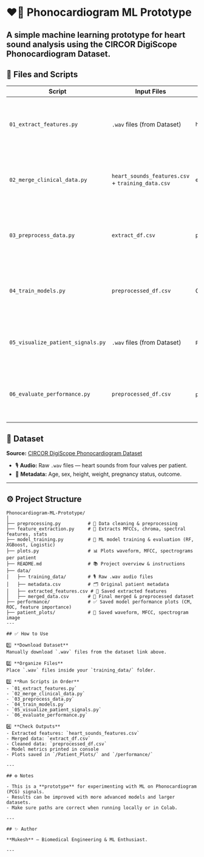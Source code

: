 # ❤️🔬 Phonocardiogram ML Prototype

A simple machine learning prototype for heart sound analysis using the **CIRCOR DigiScope Phonocardiogram Dataset**.
------

## 📂 Files and Scripts

| Script | Input Files | Output Files | Purpose |
|--------|--------------|---------------|---------|
| `01_extract_features.py` | `.wav` files (from Dataset) | `heart_sounds_features.csv` | Extracts MFCCs, ZCR, spectral, chroma, and other audio features |
| `02_merge_clinical_data.py` | `heart_sounds_features.csv` + `training_data.csv` | `extract_df.csv` | Merges extracted audio features with patient clinical information |
| `03_preprocess_data.py` | `extract_df.csv` | `preprocessed_df.csv` | Handles missing values, encodes categorical variables, cleans data |
| `04_train_models.py` | `preprocessed_df.csv` | Console output | Trains XGBoost, Random Forest, and Logistic Regression models |
| `05_visualize_patient_signals.py` | `.wav` files (from Dataset) | `Patient_Plots/` folder | Generates waveform, MFCC, and spectrogram plots for each patient |
| `06_evaluate_performance.py` | `preprocessed_df.csv` | `performance/` folder | Saves Confusion Matrix, ROC Curve, and Feature Importance plots |


## 📂 Dataset

**Source:** [CIRCOR DigiScope Phonocardiogram Dataset](https://physionet.org/content/circor-heart-sound/1.0.3/)

- 🎙️ **Audio:** Raw `.wav` files — heart sounds from four valves per patient.
- 📝 **Metadata:** Age, sex, height, weight, pregnancy status, outcome.

---

## ⚙️ Project Structure

```plaintext
Phonocardiogram-ML-Prototype/
│
├── preprocessing.py          # 🧹 Data cleaning & preprocessing
├── feature_extraction.py     # 🎵 Extracts MFCCs, chroma, spectral features, stats
├── model_training.py         # 🤖 ML model training & evaluation (RF, XGBoost, Logistic)
├── plots.py                  # 📊 Plots waveform, MFCC, spectrograms per patient
├── README.md                 # 📚 Project overview & instructions
├── data/
│   ├── training_data/        # 🎙️ Raw .wav audio files
│   ├── metadata.csv          # 🗂️ Original patient metadata
│   ├── extracted_features.csv # 📑 Saved extracted features
│   ├── merged_data.csv       # 🔗 Final merged & preprocessed dataset
├── performance/              # ✅ Saved model performance plots (CM, ROC, feature importance)
├── patient_plots/            # 🎨 Saved waveform, MFCC, spectrogram image
---

## ✅ How to Use

1️⃣ **Download Dataset**  
Manually download `.wav` files from the dataset link above.

2️⃣ **Organize Files**  
Place `.wav` files inside your `training_data/` folder.

3️⃣ **Run Scripts in Order**  
- `01_extract_features.py`
- `02_merge_clinical_data.py`
- `03_preprocess_data.py`
- `04_train_models.py`
- `05_visualize_patient_signals.py`
- `06_evaluate_performance.py`

4️⃣ **Check Outputs**  
- Extracted features: `heart_sounds_features.csv`
- Merged data: `extract_df.csv`
- Cleaned data: `preprocessed_df.csv`
- Model metrics printed in console
- Plots saved in `/Patient_Plots/` and `/performance/`

---

## ⚙️ Notes

- This is a **prototype** for experimenting with ML on Phonocardiogram (PCG) signals.
- Results can be improved with more advanced models and larger datasets.
- Make sure paths are correct when running locally or in Colab.

---

## ✨ Author

**Mukesh** — Biomedical Engineering & ML Enthusiast.

---
